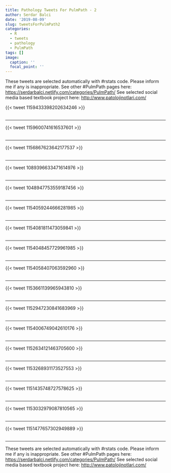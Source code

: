```yaml
---
title: Pathology Tweets For PulmPath - 2
author: Serdar Balci
date: '2019-08-09'
slug: tweetsForPulmPath2
categories:
  - R
  - tweets
  - pathology
  - PulmPath
tags: []
image:
  caption: ''
  focal_point: ''
---
```



These tweets are selected automatically with #rstats code. Please inform me if any is inappropriate.
See other #PulmPath pages here: https://serdarbalci.netlify.com/categories/PulmPath/ 
See selected social media based textbook project here: http://www.patolojinotlari.com/

{{< tweet 1159433398202634246 >}}
<br>
<br>
<hr>
{{< tweet 1159600741616537601 >}}
<br>
<br>
<hr>
{{< tweet 1156867623642177537 >}}
<br>
<br>
<hr>
{{< tweet 1089396633471614976 >}}
<br>
<br>
<hr>
{{< tweet 1048947753559187456 >}}
<br>
<br>
<hr>
{{< tweet 1154059244666281985 >}}
<br>
<br>
<hr>
{{< tweet 1154081811473059841 >}}
<br>
<br>
<hr>
{{< tweet 1154048457729961985 >}}
<br>
<br>
<hr>
{{< tweet 1154058407063592960 >}}
<br>
<br>
<hr>
{{< tweet 1153661139965943810 >}}
<br>
<br>
<hr>
{{< tweet 1152947230841683969 >}}
<br>
<br>
<hr>
{{< tweet 1154006749042610176 >}}
<br>
<br>
<hr>
{{< tweet 1152634121463705600 >}}
<br>
<br>
<hr>
{{< tweet 1153268931173527553 >}}
<br>
<br>
<hr>
{{< tweet 1151435748727578625 >}}
<br>
<br>
<hr>
{{< tweet 1153032979087810565 >}}
<br>
<br>
<hr>
{{< tweet 1151477657302949889 >}}
<br>
<br>
<hr>


These tweets are selected automatically with #rstats code. Please inform me if any is inappropriate.
See other #PulmPath pages here: https://serdarbalci.netlify.com/categories/PulmPath/ 
See selected social media based textbook project here: http://www.patolojinotlari.com/
